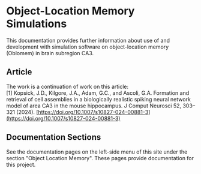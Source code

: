 Object-Location Memory Simulations
==================================

This documentation provides further information about use of and development with simulation software on object-location memory (Oblomem) in brain subregion CA3.

## Article

The work is a continuation of work on this article:
<br>\[1\] Kopsick, J.D., Kilgore, J.A., Adam, G.C., and Ascoli, G.A. Formation and retrieval of cell assemblies in a biologically realistic spiking neural network model of area CA3 in the mouse hippocampus. J Comput Neurosci 52, 303–321 (2024). [https://doi.org/10.1007/s10827-024-00881-3](https://doi.org/10.1007/s10827-024-00881-3)

## Documentation Sections

See the documentation pages on the left-side menu of this site under the section "Object Location Memory". These pages provide documentation for this project.